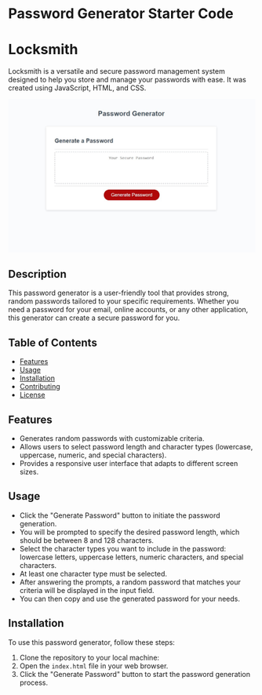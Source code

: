 # Password Generator Starter Code
# Locksmith
Locksmith is a versatile and secure password management system designed to help you store and manage your passwords with ease. It was created using JavaScript, HTML, and CSS.

<img src="Develop\Images\Password-gen.jpg"/>

## Description

This password generator is a user-friendly tool that provides strong, random passwords tailored to your specific requirements. Whether you need a password for your email, online accounts, or any other application, this generator can create a secure password for you.

## Table of Contents

- [Features](#features)
- [Usage](#usage)
- [Installation](#installation)
- [Contributing](#contributing)
- [License](#license)

## Features

- Generates random passwords with customizable criteria.
- Allows users to select password length and character types (lowercase, uppercase, numeric, and special characters).
- Provides a responsive user interface that adapts to different screen sizes.

## Usage

- Click the "Generate Password" button to initiate the password generation.
- You will be prompted to specify the desired password length, which should be between 8 and 128 characters.
- Select the character types you want to include in the password: lowercase letters, uppercase letters, numeric characters, and special characters.
- At least one character type must be selected.
- After answering the prompts, a random password that matches your criteria will be displayed in the input field.
- You can then copy and use the generated password for your needs.

## Installation

To use this password generator, follow these steps:

1. Clone the repository to your local machine:
2. Open the `index.html` file in your web browser.
3. Click the "Generate Password" button to start the password generation process.
